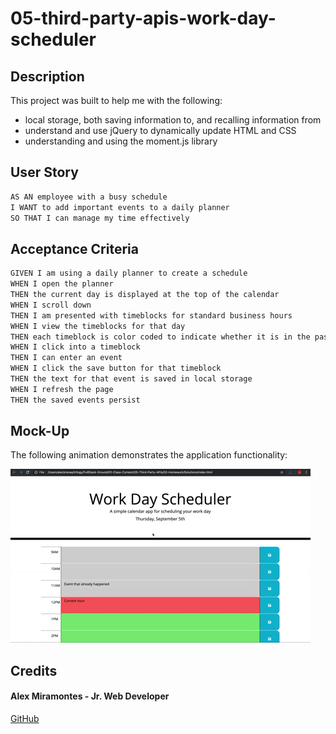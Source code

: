 # 05-third-party-apis-work-day-scheduler

## Description

This project was built to help me with the following:

  * local storage, both saving information to, and recalling information from
  * understand and use jQuery to dynamically update HTML and CSS
  * understanding and using the moment.js library

## User Story

```md
AS AN employee with a busy schedule
I WANT to add important events to a daily planner
SO THAT I can manage my time effectively
```

## Acceptance Criteria

```md
GIVEN I am using a daily planner to create a schedule
WHEN I open the planner
THEN the current day is displayed at the top of the calendar
WHEN I scroll down
THEN I am presented with timeblocks for standard business hours
WHEN I view the timeblocks for that day
THEN each timeblock is color coded to indicate whether it is in the past, present, or future
WHEN I click into a timeblock
THEN I can enter an event
WHEN I click the save button for that timeblock
THEN the text for that event is saved in local storage
WHEN I refresh the page
THEN the saved events persist
```

## Mock-Up

The following animation demonstrates the application functionality:

![A user clicks on slots on the color-coded calendar and edits the events.](./assets/images/05-third-party-apis-homework-demo.gif)

## Credits

#### Alex Miramontes - Jr. Web Developer
[GitHub](https://github.com/amiramonte)
